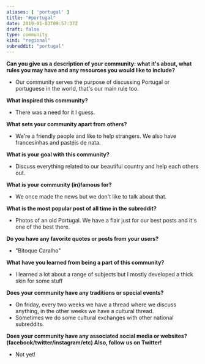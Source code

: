 ```yaml
---
aliases: [ 'portugal' ]
title: "#portugal"
date: 2019-01-03T09:57:37Z
draft: false
type: community
kind: "regional"
subreddit: "portugal"
---
```


**Can you give us a description of your community: what it's about, what rules you may have and any resources you would like to include?**

* Our community serves the purpose of discussing Portugal or portuguese in the world, that's our main rule too.

**What inspired this community?**

* There was a need for it I guess.

**What sets your community apart from others?**

* We're a friendly people and like to help strangers. We also have francesinhas and pastéis de nata.

**What is your goal with this community?**

* Discuss everything related to our beautiful country and help each others out.

**What is your community (in)famous for?**

* We once made the news but we don't like to talk about that.

**What is the most popular post of all time in the subreddit?**

* Photos of an old Portugal. We have a flair just for our best posts and it's one of the best there.

**Do you have any favorite quotes or posts from your users?**

* "Bitoque Caralho"

**What have you learned from being a part of this community?**

* I learned a lot about a range of subjects but I mostly developed a thick skin for some stuff

**Does your community have any traditions or special events?**

* On friday, every two weeks we have a thread where we discuss anything, in the other weeks we have a cultural thread.
* Sometimes we do some cultural exchanges with other national subreddits.

**Does your community have any associated social media or websites? (facebook/twitter/instagram/etc) Also, follow us on Twitter!**

* Not yet!

